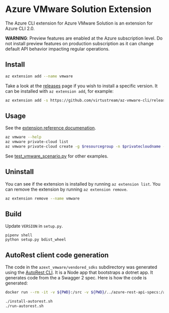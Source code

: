 #  Azure VMware Solution Extension

The Azure CLI extension for Azure VMware Solution is an extension for Azure CLI 2.0.

**WARNING**: Preview features are enabled at the Azure subscription level. Do not install preview features on production subscription as it can change default API behavior impacting regular operations.

## Install
``` sh
az extension add --name vmware
```

Take a look at the [releases](https://github.com/virtustream/az-vmware-cli/releases) page if you wish to install a specific version. It can be installed with `az extension add`, for example:
``` sh
az extension add -s https://github.com/virtustream/az-vmware-cli/releases/download/0.5.5/vmware-0.5.5-py2.py3-none-any.whl -y
```

## Usage
See the [extension reference documenation](https://docs.microsoft.com/en-us/cli/azure/ext/vmware/vmware?view=azure-cli-latest).

``` sh
az vmware --help
az vmware private-cloud list
az vmware private-cloud create -g $resourcegroup -n $privatecloudname --location $location --cluster-size 3 --network-block 10.175.0.0/22
```
See [test_vmware_scenario.py](https://github.com/virtustream/az-vmware-cli/blob/master/azext_vmware/tests/latest/test_vmware_scenario.py) for other examples.

## Uninstall
You can see if the extension is installed by running `az extension list`. You can remove the extension by running `az extension remove`.
``` sh
az extension remove --name vmware
```

## Build
Update `VERSION` in `setup.py`.
```
pipenv shell
python setup.py bdist_wheel
```

## AutoRest client code generation
The code in the `azext_vmware/vendored_sdks` subdirectory was generated using the [AutoRest CLI](http://azure.github.io/autorest/user/command-line-interface.html). It is a Node app that bootstraps a dotnet app. It generates code from the a Swagger 2 spec. Here is how the code is generated:

``` sh
docker run --rm -it -v ${PWD}:/src -v ${PWD}/../azure-rest-api-specs:/azure-rest-api-specs -w /src node:lts bash
```

``` sh
./install-autorest.sh
./run-autorest.sh
```